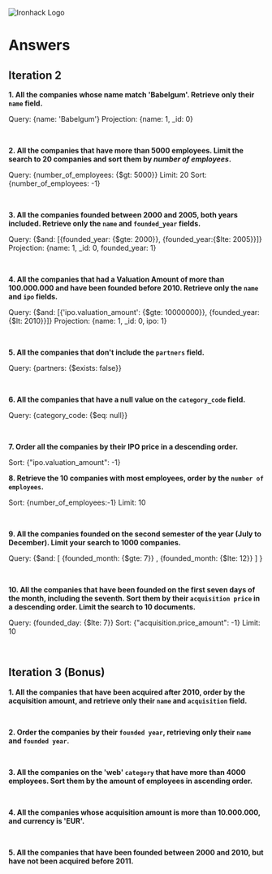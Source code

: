 ![Ironhack Logo](https://i.imgur.com/1QgrNNw.png)

# Answers

## Iteration 2

**1. All the companies whose name match 'Babelgum'. Retrieve only their `name` field.**

<!-- Your Query Goes Here -->
Query: {name: 'Babelgum'}
Projection: {name: 1, _id: 0}

<br>

**2. All the companies that have more than 5000 employees. Limit the search to 20 companies and sort them by *number of employees*.**

<!-- Your Query Goes Here -->
Query: {number_of_employees: {$gt: 5000}}
Limit: 20
Sort: {number_of_employees: -1}

<br>

**3. All the companies founded between 2000 and 2005, both years included. Retrieve only the `name` and `founded_year` fields.**

<!-- Your Query Goes Here -->

Query: {$and: [{founded_year: {$gte: 2000}}, {founded_year:{$lte: 2005}}]}
Projection: {name: 1, _id: 0, founded_year: 1}

<br>

**4. All the companies that had a Valuation Amount of more than 100.000.000 and have been founded before 2010. Retrieve only the `name` and `ipo` fields.**

<!-- Your Query Goes Here -->

Query: {$and: [{'ipo.valuation_amount': {$gte: 10000000}}, {founded_year:{$lt: 2010}}]}
Projection: {name: 1, _id: 0, ipo: 1}

<br>

**5. All the companies that don't include the `partners` field.**

<!-- Your Query Goes Here -->
Query: {partners: {$exists: false}}

<br>

**6. All the companies that have a null value on the `category_code` field.**

<!-- Your Query Goes Here -->

Query: {category_code: {$eq: null}}

<br>

**7. Order all the companies by their IPO price in a descending order.**

<!-- Your Query Goes Here -->
Sort: {"ipo.valuation_amount": -1}
<br>

**8. Retrieve the 10 companies with most employees, order by the `number of employees`.**

<!-- Your Query Goes Here -->
Sort: {number_of_employees:-1}
Limit: 10

<br>

**9. All the companies founded on the second semester of the year (July to December). Limit your search to 1000 companies.**

<!-- Your Query Goes Here -->
Query: {$and: [ {founded_month: {$gte: 7}} , {founded_month: {$lte: 12}} ] }


<br>

**10. All the companies that have been founded on the first seven days of the month, including the seventh. Sort them by their `acquisition price` in a descending order. Limit the search to 10 documents.**

<!-- Your Query Goes Here -->
Query: {founded_day: {$lte: 7}}
Sort: {"acquisition.price_amount": -1}
Limit: 10

<br>

## Iteration 3 (Bonus)

**1. All the companies that have been acquired after 2010, order by the acquisition amount, and retrieve only their `name` and `acquisition` field.**

<!-- Your Query Goes Here -->

<br>

**2. Order the companies by their `founded year`, retrieving only their `name` and `founded year`.**

<!-- Your Query Goes Here -->

<br>

**3. All the companies on the 'web' `category` that have more than 4000 employees. Sort them by the amount of employees in ascending order.**

<!-- Your Query Goes Here -->

<br>

**4. All the companies whose acquisition amount is more than 10.000.000, and currency is 'EUR'.**

<!-- Your Query Goes Here -->

<br>

**5. All the companies that have been founded between 2000 and 2010, but have not been acquired before 2011.**

<!-- Your Query Goes Here -->

<br>
